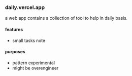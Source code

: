 ### daily.vercel.app

a web app contains a collection of tool to help in daily basis.

#### features

- small tasks note

#### purposes

- pattern experimental
- might be overengineer
